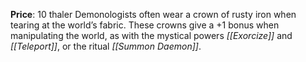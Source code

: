 **Price**: 10 thaler
Demonologists often wear a crown of rusty iron when tearing at the world’s fabric. These crowns give a +1 bonus when manipulating the world, as with the mystical powers *[[Exorcize]]* and *[[Teleport]]*, or the ritual *[[Summon Daemon]]*.
